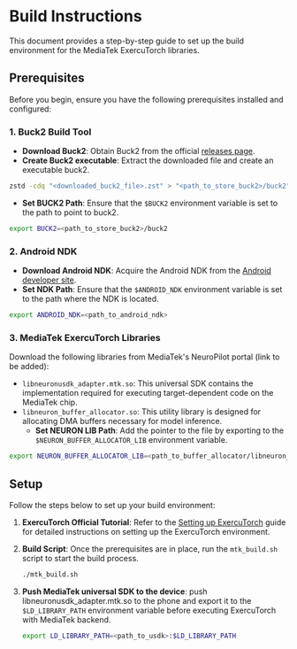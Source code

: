 # Build Instructions

This document provides a step-by-step guide to set up the build environment for the MediaTek ExercuTorch libraries.

## Prerequisites

Before you begin, ensure you have the following prerequisites installed and configured:

### 1. Buck2 Build Tool

- **Download Buck2**: Obtain Buck2 from the official [releases page](https://github.com/facebook/buck2/releases/tag/2024-02-01).
- **Create Buck2 executable**: Extract the downloaded file and create an executable buck2.
```bash
zstd -cdq "<downloaded_buck2_file>.zst" > "<path_to_store_buck2>/buck2" && chmod +x "<path_to_store_buck2>/buck2"
```
- **Set BUCK2 Path**: Ensure that the `$BUCK2` environment variable is set to the path to point to buck2.
```bash
export BUCK2=<path_to_store_buck2>/buck2
```

### 2. Android NDK

- **Download Android NDK**: Acquire the Android NDK from the [Android developer site](https://developer.android.com/ndk/downloads).
- **Set NDK Path**: Ensure that the `$ANDROID_NDK` environment variable is set to the path where the NDK is located.
```bash
export ANDROID_NDK=<path_to_android_ndk>
```

### 3. MediaTek ExercuTorch Libraries

Download the following libraries from MediaTek's NeuroPilot portal (link to be added):

- `libneuronusdk_adapter.mtk.so`: This universal SDK contains the implementation required for executing target-dependent code on the MediaTek chip.
- `libneuron_buffer_allocator.so`: This utility library is designed for allocating DMA buffers necessary for model inference.
  - **Set NEURON LIB Path**: Add the pointer to the file by exporting to the `$NEURON_BUFFER_ALLOCATOR_LIB` environment variable.
```bash
export NEURON_BUFFER_ALLOCATOR_LIB=<path_to_buffer_allocator/libneuron_buffer_allocator.so>
```

## Setup

Follow the steps below to set up your build environment:

1. **ExercuTorch Official Tutorial**: Refer to the [Setting up ExercuTorch](https://pytorch.org/executorch/stable/getting-started-setup) guide for detailed instructions on setting up the ExercuTorch environment.

2. **Build Script**: Once the prerequisites are in place, run the `mtk_build.sh` script to start the build process.

   ```bash
   ./mtk_build.sh
   ```
3. **Push MediaTek universal SDK to the device**: push libneuronusdk_adapter.mtk.so to the phone and export it to the `$LD_LIBRARY_PATH` environment variable before executing ExercuTorch with MediaTek backend.

   ```bash
   export LD_LIBRARY_PATH=<path_to_usdk>:$LD_LIBRARY_PATH
   ```
